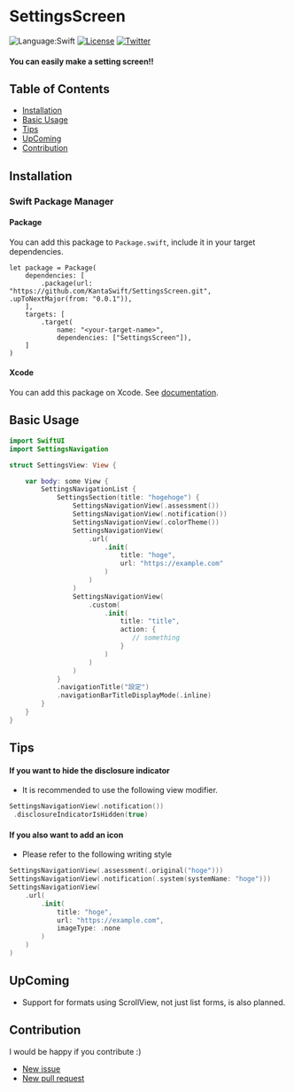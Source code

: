 # SettingsScreen
![Language:Swift](https://img.shields.io/static/v1?label=Language&message=Swift&color=green&style=flat-square)
[![License](https://img.shields.io/github/license/KantaSwift/CustomTabBar)](https://github.com/KantaSwift/CustomTabBar/blob/main/LICENSE)
[![Twitter](https://img.shields.io/twitter/follow/KantaSwift?style=social)](https://twitter.com/kanta_Swift)

#### You can easily make a setting screen!!

## Table of Contents

- [Installation](#installation)
- [Basic Usage](#basic-usage)
- [Tips](#tips)
- [UpComing](#upcoming)
- [Contribution](#contribution)


## Installation

### Swift Package Manager 

#### Package

You can add this package to `Package.swift`, include it in your target dependencies.

```
let package = Package(
    dependencies: [
        .package(url: "https://github.com/KantaSwift/SettingsScreen.git", .upToNextMajor(from: "0.0.1")),
    ],
    targets: [
        .target(
            name: "<your-target-name>",
            dependencies: ["SettingsScreen"]),
    ]
)
```

#### Xcode

You can add this package on Xcode.
See [documentation](https://developer.apple.com/documentation/swift_packages/adding_package_dependencies_to_your_app).

## Basic Usage

```swift
import SwiftUI
import SettingsNavigation

struct SettingsView: View {

    var body: some View {
        SettingsNavigationList {
            SettingsSection(title: "hogehoge") {
                SettingsNavigationView(.assessment())
                SettingsNavigationView(.notification())
                SettingsNavigationView(.colorTheme())
                SettingsNavigationView(
                    .url(
                        .init(
                            title: "hoge",
                            url: "https://example.com"
                        )
                    )
                )
                SettingsNavigationView(
                    .custom(
                        .init(
                            title: "title",
                            action: {
                               // something
                            }
                        )
                    )
                )
            }
            .navigationTitle("設定")
            .navigationBarTitleDisplayMode(.inline)
        }
    }
}
```

## Tips

#### If you want to hide the disclosure indicator
- It is recommended to use the following view modifier.

```swift
SettingsNavigationView(.notification())
 .disclosureIndicatorIsHidden(true)
```

#### If you also want to add an icon
- Please refer to the following writing style

```swift
SettingsNavigationView(.assessment(.original("hoge")))
SettingsNavigationView(.notification(.system(systemName: "hoge")))
SettingsNavigationView(
    .url(
        .init(
            title: "hoge",
            url: "https://example.com",
            imageType: .none
        )
    )
)
````

## UpComing
- Support for formats using ScrollView, not just list forms, is also planned.

## Contribution
I would be happy if you contribute :)

- [New issue](https://github.com/KantaSwift/SettingsScreen/issues/new)
- [New pull request](https://github.com/KantaSwift/SettingsScreen/pulls)



